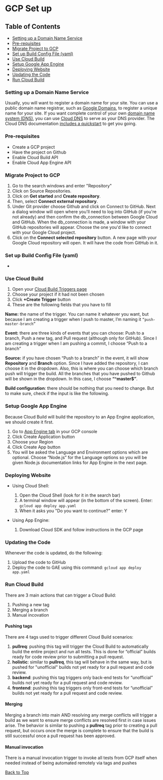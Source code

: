 # GCP Set up
## Table of Contents

-  [Setting up a Domain Name Service](#Setting-up-a-Domain-Name-Service)
-  [Pre-requisites](#Pre-requisites)
-  [Migrate Project to GCP](#Migrate-Project-to-GCP)
-  [Set up Build Config File (yaml)](#Set-up-Build-Config-File-(yaml))
-  [Use Cloud Build](#Use-Cloud-Build)
-  [Setup Google App Engine](#Setup-Google-App-Engine)
-  [Deploying Website](#Deploying-Website)
-  [Updating the Code](#Updating-the-Code)
-  [Run Cloud Build](#Run-Cloud-Build)


### Setting up a Domain Name Service

Usually, you will want to register a domain name for your site. You can use a public domain name registrar, such as [Google Domains](https://domains.google.com/about/),
to register a unique name for your site. If you want complete control of your own [domain name system (DNS)](https://wikipedia.org/wiki/Domain_Name_System), you can use [Cloud DNS](https://cloud.google.com/dns) to
serve as your DNS provider. The Cloud DNS documentation [includes a quickstart](https://cloud.google.com/dns/quickstart) to get you going.

### Pre-requisites
- Create a GCP project
- Have the project on Github
- Enable Cloud Build API
- Enable Cloud App Engine API

### Migrate Project to GCP
1. Go to the search windows and enter "Repository"
2. Click on Source Repositories.
3. Click on **Get started** and **Create repository**.
4. Then, select **Connect external repository**.
5. Under Git provider choose Github and click on Connect to GitHub.
Next a dialog window will open where you'll need to log into GitHub (if you're not already) and then confirm the db_connection between Google
Cloud and GitHub. When the db_connection is made, a window with your GitHub repositories will appear. Choose the one you'd like to connect with
your Google Cloud project.
6. Click on the **Connect selected repository** button.
A new page with your Google Cloud repository will open. It will have the code from GitHub in it.

### Set up Build Config File (yaml)
-

### Use Cloud Build
1. Open your [Cloud Build Triggers page](https://console.cloud.google.com/cloud-build/triggers)
2. Choose your project if it had not been chosen
3. Click **+Create Trigger** button
4. These are the following fields that you have to fill

**Name:** the name of the trigger. You can name it whatever you want, but because I am creating a trigger when I push to master, I’m naming it
`“push-master-branch”`

**Event:** there are three kinds of events that you can choose: Push to a branch, Push a new tag, and Pull request (although only for GitHub).
Since I am creating a trigger when I am pushing a commit, I choose “Push to a branch”

**Source:** if you have chosen “Push to a branch” in the event, it will show **Repository** and **Branch** option. Since I have added the repository,
I can choose it in the dropdown. Also, this is where you can choose which branch push will trigger the build. All the branches that you have
pushed to Github will be shown in the dropdown. In this case, I choose **“^master$”**.

**Build configuration**: there should be nothing that you need to change. But to make sure, check if the input is like the following.

### Setup Google App Engine
Because Cloud Build will build the repository to an App Engine application, we should create it first.
1. Go to [App Engine tab](https://console.cloud.google.com/appengine) in your GCP console
2. Click Create Application button
3. Choose your Region
4. Click Create App button
5. You will be asked the Language and Environment options which are optional. Choose “Node.js” for the Language options so you will be given Node.js documentation links for App Engine in the next page.

### Deploying Website
- Using Cloud Shell:
  1. Open the Cloud Shell (look for it in the search bar)
  2. A terminal window will appear (in the bottom of the screen). Enter:
```gcloud app deploy app.yaml```
  3. When it asks you "Do you want to continue?" enter: Y

- Using App Engine:
  1. Download Cloud SDK and follow instructions in the GCP page

### Updating the Code
Whenever the code is updated, do the following:
1. Upload the code to GitHub
2. Deploy the code to GAE using this command:
```gcloud app deploy app.yaml```

### Run Cloud Build
There are 3 main actions that can trigger a Cloud Build:
1. Pushing a new tag
2. Merging a branch
3. Manual incovation

#### Pushing tags
There are 4 tags used to trigger different Cloud Build scenarios:
1. **pullreq**: pushing this tag will trigger the Cloud Build to automatically build the entire project and run all tests. This is done for “official” builds ready for code review prior to submitting a pull request. 
2. **holistic**: similar to **pullreq**, this tag will behave in the same way, but is pushed for "unofficial" builds not yet ready for a pull request and code review.
3. **backend**: pushing this tag triggers only back-end tests for “unofficial” builds not yet ready for a pull request and code review. 
4. **frontend**: pushing this tag triggers only front-end tests for “unofficial” builds not yet ready for a pull request and code review. 

#### Merging
Merging a branch into main AND resolving any merge conflicts will trigger a build as we want to ensure merge conflicts are resolved first in case issues arise. The behavior is similar to pushing a **pullreq** tag prior to creating a pull request, but occurs once the merge is complete to ensure that the build is still successful once a pull request has been approved.

#### Manual invocation
There is a manual invocation trigger to invoke all tests from GCP itself when needed instead of being automated remotely via tags and pushes


[Back to Top](#Set-up-Instructions)
